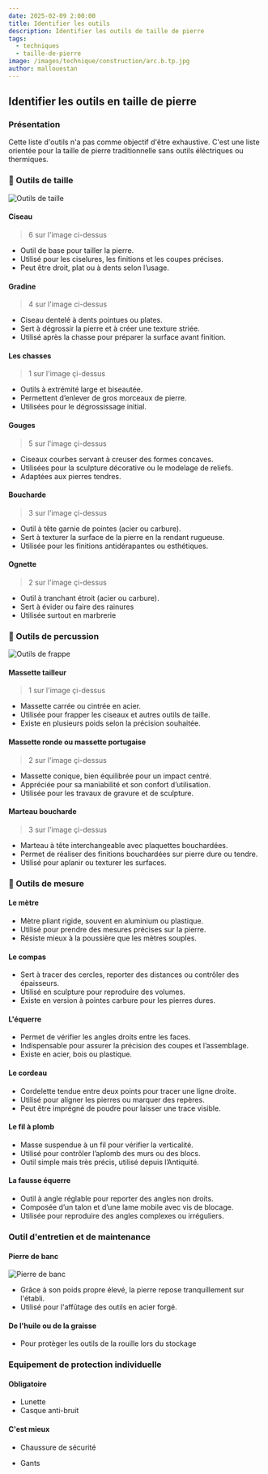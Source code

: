 ```yaml
---
date: 2025-02-09 2:00:00
title: Identifier les outils
description: Identifier les outils de taille de pierre
tags:
  - techniques
  - taille-de-pierre
image: /images/technique/construction/arc.b.tp.jpg
author: mallouestan
---
```


## Identifier les outils en taille de pierre

### Présentation

Cette liste d'outils n'a pas comme objectif d'être exhaustive. C'est une liste orientée pour la taille de pierre traditionnelle sans outils éléctriques ou thermiques.

### 🔧 Outils de taille

![Outils de taille](/images/technique/taille-de-pierre/outils-taille.jpg)

#### Ciseau

> 6 sur l'image ci-dessus

- Outil de base pour tailler la pierre.
- Utilisé pour les ciselures, les finitions et les coupes précises.
- Peut être droit, plat ou à dents selon l’usage.

#### Gradine

> 4 sur l'image ci-dessus

- Ciseau dentelé à dents pointues ou plates.
- Sert à dégrossir la pierre et à créer une texture striée.
- Utilisé après la chasse pour préparer la surface avant finition.

#### Les chasses

> 1 sur l'image çi-dessus

- Outils à extrémité large et biseautée.
- Permettent d’enlever de gros morceaux de pierre.
- Utilisées pour le dégrossissage initial.

#### Gouges

> 5 sur l'image çi-dessus

- Ciseaux courbes servant à creuser des formes concaves.
- Utilisées pour la sculpture décorative ou le modelage de reliefs.
- Adaptées aux pierres tendres.

#### Boucharde

> 3 sur l'image çi-dessus

- Outil à tête garnie de pointes (acier ou carbure).
- Sert à texturer la surface de la pierre en la rendant rugueuse.
- Utilisée pour les finitions antidérapantes ou esthétiques.

#### Ognette

> 2 sur l'image çi-dessus

- Outil à tranchant étroit (acier ou carbure).
- Sert à évider ou faire des rainures
- Utilisée surtout en marbrerie

### 🔨 Outils de percussion

![Outils de frappe](/images/technique/tdp/outils-frappe.jpg)

#### Massette tailleur

> 1 sur l'image çi-dessus

- Massette carrée ou cintrée en acier.
- Utilisée pour frapper les ciseaux et autres outils de taille.
- Existe en plusieurs poids selon la précision souhaitée.

#### Massette ronde ou massette portugaise

> 2 sur l'image çi-dessus

- Massette conique, bien équilibrée pour un impact centré.
- Appréciée pour sa maniabilité et son confort d’utilisation.
- Utilisée pour les travaux de gravure et de sculpture.

#### Marteau boucharde

> 3 sur l'image çi-dessus

- Marteau à tête interchangeable avec plaquettes bouchardées.
- Permet de réaliser des finitions bouchardées sur pierre dure ou tendre.
- Utilisé pour aplanir ou texturer les surfaces.

### 📏 Outils de mesure

#### Le mètre
- Mètre pliant rigide, souvent en aluminium ou plastique.
- Utilisé pour prendre des mesures précises sur la pierre.
- Résiste mieux à la poussière que les mètres souples.

#### Le compas
- Sert à tracer des cercles, reporter des distances ou contrôler des épaisseurs.
- Utilisé en sculpture pour reproduire des volumes.
- Existe en version à pointes carbure pour les pierres dures.

#### L'équerre
- Permet de vérifier les angles droits entre les faces.
- Indispensable pour assurer la précision des coupes et l’assemblage.
- Existe en acier, bois ou plastique.

#### Le cordeau
- Cordelette tendue entre deux points pour tracer une ligne droite.
- Utilisé pour aligner les pierres ou marquer des repères.
- Peut être imprégné de poudre pour laisser une trace visible.

#### Le fil à plomb
- Masse suspendue à un fil pour vérifier la verticalité.
- Utilisé pour contrôler l’aplomb des murs ou des blocs.
- Outil simple mais très précis, utilisé depuis l’Antiquité.

#### La fausse équerre
- Outil à angle réglable pour reporter des angles non droits.
- Composée d’un talon et d’une lame mobile avec vis de blocage.
- Utilisée pour reproduire des angles complexes ou irréguliers.

### Outil d'entretien et de maintenance

#### Pierre de banc

![Pierre de banc](/images/technique/tdp/pierre-de-banc.jpg)

- Grâce à son poids propre élevé, la pierre repose tranquillement sur l'établi.
- Utilisé pour l'affûtage des outils en acier forgé.

#### De l'huile ou de la graisse

- Pour protèger les outils de la rouille lors du stockage

### Equipement de protection individuelle

#### Obligatoire

- Lunette
- Casque anti-bruit

#### C'est mieux

- Chaussure de sécurité

- Gants
